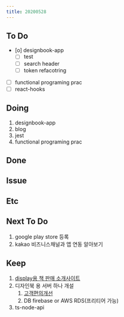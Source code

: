 ```yaml
---
title: 20200528
---
```


## To Do

- [o] designbook-app
  - [ ] test
  - [ ] search header
  - [ ] token refacotring
- [ ] functional programing prac
- [ ] react-hooks

## Doing

1. designbook-app
2. blog
3. jest
4. functional programing prac

## Done

## Issue

## Etc

## Next To Do

1. google play store 등록
2. kakao 비즈니스채널과 앱 연동 알아보기

## Keep

1. [display용 책 판매 소개사이트](https://www.notion.so/664d830ecbd64cfd92ec8d22efa725fa)
2. 디자인북 용 서버 하나 개설
   1. [ 고객편의개선 ](https://www.notion.so/ec91e42cfe2a40da8c1f01f5d3c83c4a)
   2. DB firebase or AWS RDS(프리티어 가능)
3. ts-node-api
